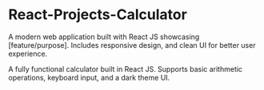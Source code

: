 # React-Projects-Calculator
A modern web application built with React JS showcasing [feature/purpose]. Includes responsive design, and clean UI for better user experience.

A fully functional calculator built in React JS. Supports basic arithmetic operations, keyboard input, and a dark theme UI.
